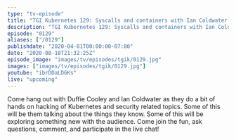 ```yaml
---
type: "tv-episode"
title: "TGI Kubernetes 129: Syscalls and containers with Ian Coldwater!"
description: "TGI Kubernetes 129: Syscalls and containers with Ian Coldwater!"
episode: "0129"
aliases: ["/0129"]
publishdate: "2020-04-01T00:00:00-07:00"
date: "2020-08-18T21:32:25Z"
episode_image: "images/tv/episodes/tgik/0129.jpg"
images: ["images/tv/episodes/tgik/0129.jpg"]
youtube: "ibrDDaLD6Ks"
live: "upcoming"
---
```


Come hang out with Duffie Cooley and Ian Coldwater as they do a bit of hands on hacking of Kubernetes and security related topics. Some of this will be them talking about the things they know. Some of this will be exploring something new with the audience. Come join the fun, ask questions, comment, and participate in the live chat!